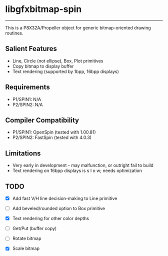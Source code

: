 # libgfxbitmap-spin
-------------------

This is a P8X32A/Propeller object for generic bitmap-oriented drawing routines.

## Salient Features

* Line, Circle (not ellipse), Box, Plot primitives
* Copy bitmap to display buffer
* Text rendering (supported by 1bpp, 16bpp displays)

## Requirements

* P1/SPIN1: N/A
* P2/SPIN2: N/A

## Compiler Compatibility

* P1/SPIN1: OpenSpin (tested with 1.00.81)
* P2/SPIN2: FastSpin (tested with 4.0.3)

## Limitations

* Very early in development - may malfunction, or outright fail to build
* Text rendering on 16bpp displays is s l o w; needs optimization

## TODO

- [x] Add fast V/H line decision-making to Line primitive
- [ ] Add beveled/rounded option to Box primitive
- [x] Text rendering for other color depths
- [ ] Get/Put (buffer copy)
- [ ] Rotate bitmap
- [x] Scale bitmap

